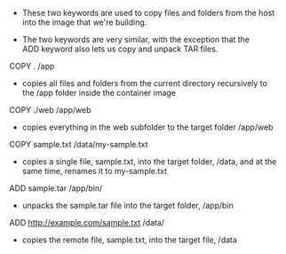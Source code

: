 - These two keywords are used to copy files and folders from the host into the 
image that we're building.

- The two keywords are very similar, with the exception that the 
ADD keyword also lets us copy and unpack TAR files.



COPY . /app
- copies all files and folders from the current directory recursively to the /app folder inside the container image


COPY ./web /app/web
- copies everything in the web subfolder to the target folder /app/web

COPY sample.txt /data/my-sample.txt
- copies a single file, sample.txt, into the target folder, /data, and at the same time, renames it to my-sample.txt

ADD sample.tar /app/bin/
- unpacks the sample.tar file into the target folder, /app/bin


ADD http://example.com/sample.txt /data/
- copies the remote file, sample.txt, into the target file, /data

